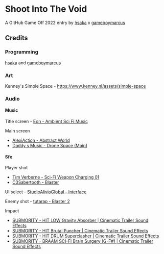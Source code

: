 # Shoot Into The Void

A GitHub Game Off 2022 entry by [hsaka](https://hsaka.itch.io/) x [gameboymarcus](https://gameboymarcus.itch.io/)

## Credits

### Programming

[hsaka](https://hsaka.itch.io/) and [gameboymarcus](https://gameboymarcus.itch.io/)

### Art

Kenney's Simple Space - https://www.kenney.nl/assets/simple-space

### Audio

#### Music

Title screen - [Eon - Ambient Sci Fi Music](https://www.youtube.com/watch?v=XVbvE0PJyss)

Main screen

- [AlexiAction - Abstract World](https://pixabay.com/music/beats-abstract-world-127012/)
- [Daddy s Music - Drone Space (Main)](https://pixabay.com/music/ambient-drone-space-main-9706/)


#### Sfx

Player shot

- [Tim Verberne - Sci-Fi Weapon Charging 01](https://pixabay.com/sound-effects/sci-fi-weapon-charging-01-96645/)
- [C3Sabertooth - Blaster](https://pixabay.com/sound-effects/blaster-multiple-14893/)

UI select - [StudioAlivioGlobal - Interface](https://pixabay.com/sound-effects/interface-124464/)

Enemy shot - [tutarap - Blaster 2](https://pixabay.com/sound-effects/blaster-2-81267/)

Impact

- [SUBMORITY - HIT LOW Gravity Absorber | Cinematic Trailer Sound Effects](https://pixabay.com/sound-effects/hit-low-gravity-absorber-cinematic-trailer-sound-effects-124761/)
- [SUBMORITY - HIT Brutal Puncher | Cinematic Trailer Sound Effects](https://pixabay.com/sound-effects/hit-brutal-puncher-cinematic-trailer-sound-effects-124760/)
- [SUBMORITY - HIT DRUM Superclasher | Cinematic Trailer Sound Effects](https://pixabay.com/sound-effects/hit-drum-superclasher-cinematic-trailer-sound-effects-124759/)
- [SUBMORITY - BRAAM SCI-FI Brain Surgery (G-F#) | Cinematic Trailer Sound Effects](https://pixabay.com/sound-effects/braam-sci-fi-brain-surgery-g-f-cinematic-trailer-sound-effects-123878/)
